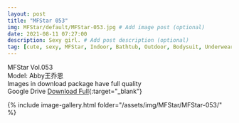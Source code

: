 ```yaml
---
layout: post
title: "MFStar 053"
img: MFStar/default/MFStar-053.jpg # Add image post (optional)
date: 2021-08-11 07:27:00
description: Sexy girl. # Add post description (optional)
tag: [cute, sexy, MFStar, Indoor, Bathtub, Outdoor, Bodysuit, Underwear, Cosplay, Big Tits, Tattoo, CHINAGIRLS]
---
```

MFStar Vol.053  
Model: Abby王乔恩  
Images in download package have full quality                    
Google Drive [Download Full](http://gestyy.com/eoZzhu){:target="_blank"}

{% include image-gallery.html folder="/assets/img/MFStar/MFStar-053/" %}
